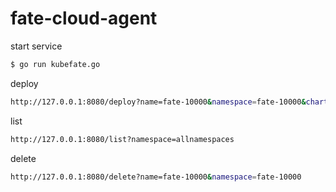 # fate-cloud-agent

start service
```bash
$ go run kubefate.go
```

deploy
```bash
http://127.0.0.1:8080/deploy?name=fate-10000&namespace=fate-10000&chart=E:\machenlong\AI\github\owlet42\KubeFATE\k8s-deploy\fate-10000
```
list
```bash
http://127.0.0.1:8080/list?namespace=allnamespaces
```
delete
```bash
http://127.0.0.1:8080/delete?name=fate-10000&namespace=fate-10000
```
